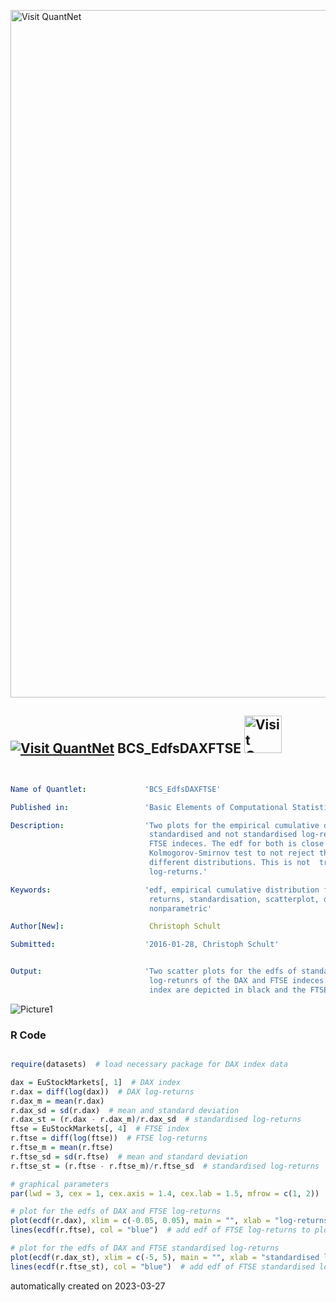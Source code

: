 [<img src="https://github.com/QuantLet/Styleguide-and-FAQ/blob/master/pictures/banner.png" width="1100" alt="Visit QuantNet">](http://quantlet.de/)

## [<img src="https://github.com/QuantLet/Styleguide-and-FAQ/blob/master/pictures/qloqo.png" alt="Visit QuantNet">](http://quantlet.de/) **BCS_EdfsDAXFTSE** [<img src="https://github.com/QuantLet/Styleguide-and-FAQ/blob/master/pictures/QN2.png" width="60" alt="Visit QuantNet 2.0">](http://quantlet.de/)

```yaml


Name of Quantlet:             'BCS_EdfsDAXFTSE'

Published in:                 'Basic Elements of Computational Statistics'

Description:                  'Two plots for the empirical cumulative distribution function
                               standardised and not standardised log-returns for the DAX and
                               FTSE indeces. The edf for both is close enough for the
                               Kolmogorov-Smirnov test to not reject the null hypothesis of
                               different distributions. This is not  true for non standardised
                               log-returns.'

Keywords:                     'edf, empirical cumulative distribution function, DAX, FTSE,
                               returns, standardisation, scatterplot, density estimation, plot,
                               nonparametric'

Author[New]:                   Christoph Schult

Submitted:                    '2016-01-28, Christoph Schult'


Output:                       'Two scatter plots for the edfs of standardised and non standardised
                               log-retunrs of the DAX and FTSE indeces. Log-retuns for the DAX
                               index are depicted in black and the FTSE index log-retunrs in blue.'

```

![Picture1](BCS_EdfsDAXFTSE.png)

### R Code
```r

require(datasets)  # load necessary package for DAX index data

dax = EuStockMarkets[, 1]  # DAX index
r.dax = diff(log(dax))  # DAX log-returns
r.dax_m = mean(r.dax)
r.dax_sd = sd(r.dax)  # mean and standard deviation
r.dax_st = (r.dax - r.dax_m)/r.dax_sd  # standardised log-returns
ftse = EuStockMarkets[, 4]  # FTSE index
r.ftse = diff(log(ftse))  # FTSE log-returns
r.ftse_m = mean(r.ftse)
r.ftse_sd = sd(r.ftse)  # mean and standard deviation
r.ftse_st = (r.ftse - r.ftse_m)/r.ftse_sd  # standardised log-returns

# graphical parameters
par(lwd = 3, cex = 1, cex.axis = 1.4, cex.lab = 1.5, mfrow = c(1, 2))

# plot for the edfs of DAX and FTSE log-returns
plot(ecdf(r.dax), xlim = c(-0.05, 0.05), main = "", xlab = "log-returns", ylab = "edf of log-returns")
lines(ecdf(r.ftse), col = "blue")  # add edf of FTSE log-returns to plot

# plot for the edfs of DAX and FTSE standardised log-returns
plot(ecdf(r.dax_st), xlim = c(-5, 5), main = "", xlab = "standardised log-returns", ylab = "edf of standardised log-returns")
lines(ecdf(r.ftse_st), col = "blue")  # add edf of FTSE standardised log-returns to plot
```

automatically created on 2023-03-27